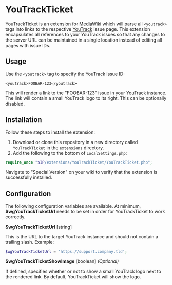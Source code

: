 # YouTrackTicket

YouTrackTicket is an extension for [MediaWiki](https://www.mediawiki.org/)
which will parse all `<youtrack>` tags into links to the respective
[YouTrack](https://www.jetbrains.com/youtrack/) issue page. This extension
encapsulates all references to your YouTrack issues so that any changes to the
server URL can be maintained in a single location instead of editing all pages
with issue IDs.

## Usage

Use the `<youtrack>` tag to specify the YouTrack issue ID:

```
<youtrack>FOOBAR-123</youtrack>
```

This will render a link to the "FOOBAR-123" issue in your YouTrack instance.
The link will contain a small YouTrack logo to its right. This can be
optionally disabled.

## Installation

Follow these steps to install the extension:

1. Download or clone this repository in a new directory called
   `YouTrackTicket` in the `extensions` directory.
2. Add the following to the bottom of `LocalSettings.php`:
```php
require_once "$IP/extensions/YouTrackTicket/YouTrackTicket.php";
```

Navigate to "Special:Version" on your wiki to verify that the extension is
successfully installed.

## Configuration

The following configuration variables are available. At minimum,
**$wgYouTrackTicketUrl** needs to be set in order for YouTrackTicket to work
correctly.

**$wgYouTrackTicketUrl** [string]

This is the URL to the target YouTrack instance and should not contain a
trailing slash. Example:

```php
$wgYouTrackTicketUrl = 'https://support.company.tld';
```

**$wgYouTrackTicketShowImage** [boolean] _(Optional)_

If defined, specifies whether or not to show a small YouTrack logo next to the
rendered link. By default, YouTrackTicket will show the logo.

